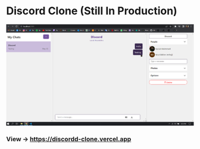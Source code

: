# Discord Clone (Still In Production)

![](./public/homepage.PNG)

### View -> https://discordd-clone.vercel.app
